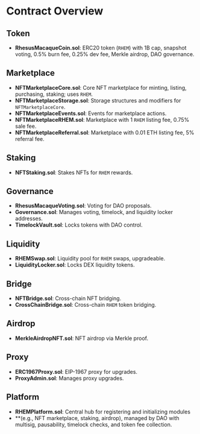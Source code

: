 # Contract Overview

## Token
- **RhesusMacaqueCoin.sol**: ERC20 token (`RHEM`) with 1B cap, snapshot voting, 0.5% burn fee, 0.25% dev fee, Merkle airdrop, DAO governance.

## Marketplace
- **NFTMarketplaceCore.sol**: Core NFT marketplace for minting, listing, purchasing, staking; uses `RHEM`.
- **NFTMarketplaceStorage.sol**: Storage structures and modifiers for `NFTMarketplaceCore`.
- **NFTMarketplaceEvents.sol**: Events for marketplace actions.
- **NFTMarketplaceRHEM.sol**: Marketplace with 1 `RHEM` listing fee, 0.75% sale fee.
- **NFTMarketplaceReferral.sol**: Marketplace with 0.01 ETH listing fee, 5% referral fee.

## Staking
- **NFTStaking.sol**: Stakes NFTs for `RHEM` rewards.

## Governance
- **RhesusMacaqueVoting.sol**: Voting for DAO proposals.
- **Governance.sol**: Manages voting, timelock, and liquidity locker addresses.
- **TimelockVault.sol**: Locks tokens with DAO control.

## Liquidity
- **RHEMSwap.sol**: Liquidity pool for `RHEM` swaps, upgradeable.
- **LiquidityLocker.sol**: Locks DEX liquidity tokens.

## Bridge
- **NFTBridge.sol**: Cross-chain NFT bridging.
- **CrossChainBridge.sol**: Cross-chain `RHEM` token bridging.

## Airdrop
- **MerkleAirdropNFT.sol**: NFT airdrop via Merkle proof.

## Proxy
- **ERC1967Proxy.sol**: EIP-1967 proxy for upgrades.
- **ProxyAdmin.sol**: Manages proxy upgrades.

## Platform
- **RHEMPlatform.sol**: Central hub for registering and initializing modules
- **(e.g., NFT marketplace, staking, airdrop), managed by DAO with multisig, pausability, timelock checks, and token fee collection.